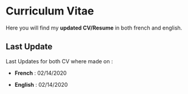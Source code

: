 # Curriculum Vitae

Here you will find my **updated CV/Resume** in both french and english.

## Last Update

Last Updates for both CV where made on : 

- **French** : 02/14/2020

- **English** : 02/14/2020
